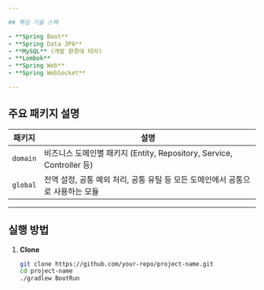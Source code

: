 ```yaml
---

## 핵심 기술 스택

- **Spring Boot**  
- **Spring Data JPA**
- **MySQL** (개발 환경에 따라)
- **Lombok**
- **Spring Web**
- **Spring WebSocket**

---
```


## 주요 패키지 설명

| 패키지 | 설명 |
|--------|------|
| `domain` | 비즈니스 도메인별 패키지 (Entity, Repository, Service, Controller 등) |
| `global` | 전역 설정, 공통 예외 처리, 공통 유틸 등 모든 도메인에서 공통으로 사용하는 모듈 |

---

## 실행 방법

1. **Clone**
   ```bash
   git clone https://github.com/your-repo/project-name.git
   cd project-name
   ./gradlew BootRun
   ```
